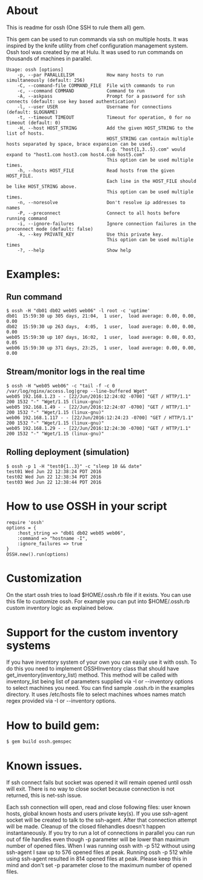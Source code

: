 # About

This is readme for ossh (One SSH to rule them all) gem.

This gem can be used to run commands via ssh on multiple hosts. It was inspired by the knife utility from
chef configuration management system. Ossh tool was created by me at Hulu. It was used to run commands
on thousands of machines in parallel.


```
Usage: ossh [options]
    -p, --par PARALLELISM            How many hosts to run simultaneously (default: 256)
    -C, --command-file COMMAND_FILE  File with commands to run
    -c, --command COMMAND            Command to run
    -A, --askpass                    Prompt for a password for ssh connects (default: use key based authentication)
    -l, --user USER                  Username for connections (default: $LOGNAME)
    -t, --timeout TIMEOUT            Timeout for operation, 0 for no timeout (default: 0)
    -H, --host HOST_STRING           Add the given HOST_STRING to the list of hosts.
                                     HOST_STRING can contain multiple hosts separated by space, brace expansion can be used.
                                     E.g. "host{1,3..5}.com" would expand to "host1.com host3.com host4.com host5.com"
                                     This option can be used multiple times.
    -h, --hosts HOST_FILE            Read hosts from the given HOST_FILE.
                                     Each line in the HOST_FILE should be like HOST_STRING above.
                                     This option can be used multiple times.
    -n, --noresolve                  Don't resolve ip addresses to names
    -P, --preconnect                 Connect to all hosts before running command
    -i, --ignore-failures            Ignore connection failures in the preconnect mode (default: false)
    -k, --key PRIVATE_KEY            Use this private key.
                                     This option can be used multiple times
    -?, --help                       Show help
```

# Examples:

## Run command

```
$ ossh -H "db01 db02 web05 web06" -l root -c 'uptime'
db01  15:59:30 up 305 days, 21:04,  1 user,  load average: 0.00, 0.00, 0.00
db02  15:59:30 up 263 days,  4:05,  1 user,  load average: 0.00, 0.00, 0.00
web05 15:59:30 up 107 days, 16:02,  1 user,  load average: 0.08, 0.03, 0.05
web06 15:59:30 up 371 days, 23:25,  1 user,  load average: 0.00, 0.00, 0.00
```

## Stream/monitor logs in the real time

```
$ ossh -H "web05 web06" -c "tail -f -c 0 /var/log/nginx/access.log|grep --line-buffered Wget"
web05 192.168.1.23 - - [22/Jun/2016:12:24:02 -0700] "GET / HTTP/1.1" 200 1532 "-" "Wget/1.15 (linux-gnu)"
web05 192.168.1.49 - - [22/Jun/2016:12:24:07 -0700] "GET / HTTP/1.1" 200 1532 "-" "Wget/1.15 (linux-gnu)"
web06 192.168.1.117 - - [22/Jun/2016:12:24:23 -0700] "GET / HTTP/1.1" 200 1532 "-" "Wget/1.15 (linux-gnu)"
web05 192.168.1.29 - - [22/Jun/2016:12:24:30 -0700] "GET / HTTP/1.1" 200 1532 "-" "Wget/1.15 (linux-gnu)"
```

## Rolling deployment (simulation)

```
$ ossh -p 1 -H "test0{1..3}" -c "sleep 10 && date"
test01 Wed Jun 22 12:38:24 PDT 2016
test02 Wed Jun 22 12:38:34 PDT 2016
test03 Wed Jun 22 12:38:44 PDT 2016
```

# How to use OSSH in your script

```
require 'ossh'
options = {
    :host_string => "db01 db02 web05 web06",
    :command => "hostname -I",
    :ignore_failures => true
}
OSSH.new().run(options)
```

# Customization

On the start ossh tries to load $HOME/.ossh.rb file if it exists. You can use this file to customize
ossh. For example you can put into $HOME/.ossh.rb custom inventory logic as explained below.

# Support for the custom inventory systems

If you have inventory system of your own you can easily use it with ossh. To do this you need to implement
OSSHInventory class that should have get_inventory(inventory_list) method. This method will be
called with inventory_list being list of parameters supplied via -I or --inventory options to select
machines you need.  You can find sample .ossh.rb in the examples directory. It uses /etc/hosts file to
select machines whoes names match regex provided via -I or --inventory options.

# How to build gem:

```
$ gem build ossh.gemspec
```

# Known issues.

If ssh connect fails but socket was opened it will remain opened until ossh will exit. There is no way
to close socket because connection is not returned, this is net-ssh issue.

Each ssh connection will open, read and close following files: user known hosts, global known hosts and
users private key(s). If you use ssh-agent socket will be created to talk to the ssh-agent. After that
connection attempt will be made. Cleanup of the closed filehandles doesn't happen instantaneously. If
you try to run a lot of connections in parallel you can run out of file handles even though -p parameter
will be lower than maximum number of opened files. When I was running ossh with -p 512 without using
ssh-agent I saw up to 576 opened files at peak. Running ossh -p 512 while using ssh-agent resulted in
814 opened files at peak. Please keep this in mind and don't set -p parameter close to the maximum
number of opened files.
